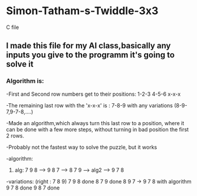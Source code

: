 # Simon-Tatham-s-Twiddle-3x3
C file

## I made this file for my AI class,basically any inputs you give to the programm it's going to solve it
### Algorithm is: 
-First and Second row numbers get to their positions:
1-2-3
4-5-6
x-x-x

-The remaining last row with the 'x-x-x' is : 7-8-9 with any variations (8-9-7,9-7-8,....)

-Made an algorithm,which always turn this last row to a position, where it can be done with a few more steps,
without turning in bad position the first 2 rows.

-Probably not the fastest way to solve the puzzle, but it works

-algorithm:
1. alg:
7 9 8 --> 9 8 7 --> 8 7 9 --> alg2 --> 9 7 8

-variations: (right : 7 8 9)
7 9 8 done
8 7 9 done
8 9 7 ->  9 7 8 with algorithm
9 7 8 done 
9 8 7 done 
